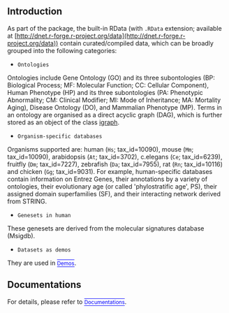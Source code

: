 ## Introduction
As part of the package, the built-in RData (with `.RData` extension; available at [http://dnet.r-forge.r-project.org/data](http://dnet.r-forge.r-project.org/data)) contain curated/compiled data, which can be broadly grouped into the following categories:

* `Ontologies`

Ontologies include Gene Ontology (GO) and its three subontologies (BP: Biological Process; MF: Molecular Function; CC: Cellular Component), Human Phenotype (HP) and its three subontologies (PA: Phenotypic Abnormality; CM: Clinical Modifier; MI: Mode of Inheritance; MA: Mortality Aging), Disease Ontology (DO), and Mammalian Phenotype (MP). Terms in an ontology are organised as a direct acyclic graph (DAG), which is further stored as an object of the class [igraph](http://igraph.org/r/doc/aaa-igraph-package.html).

* `Organism-specific databases`

Organisms supported are: human (`Hs`; tax_id=10090), mouse (`Mm`; tax_id=10090), arabidopsis (`At`; tax_id=3702), c.elegans (`Ce`; tax_id=6239), fruitfly (`Dm`; tax_id=7227), zebrafish (`Da`; tax_id=7955), rat (`Rn`; tax_id=10116) and chicken (`Gg`; tax_id=9031). For example, human-specific databases contain information on Entrez Genes, their annotations by a variety of ontologies, their evolutionary age (or called 'phylostratific age', PS), their assigned domain superfamilies (SF), and their interacting network derived from STRING.

* `Genesets in human`

These genesets are derived from the molecular signatures database (Msigdb).

* `Datasets as demos`

They are used in <a href="demos.html" target="slides" style="font-size: 12px; color: #0000FF; text-decoration: overline; border-bottom: 1px solid #0000FF">Demos</a>.

## Documentations

For details, please refer to <a href="docs.html" target="slides" style="font-size: 12px; color: #0000FF; text-decoration: overline; border-bottom: 1px solid #0000FF">Documentations</a>.

